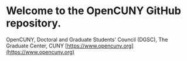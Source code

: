 # Welcome to the OpenCUNY GitHub repository. 

OpenCUNY,
Doctoral and Graduate Students' Council (DGSC),
The Graduate Center, CUNY
[https://www.opencuny.org](https://www.opencuny.org)
